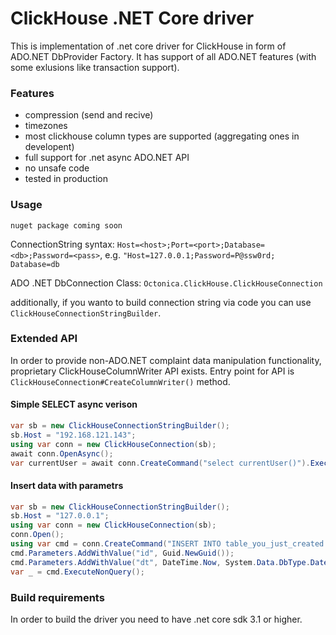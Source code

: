 ClickHouse .NET Core driver
===============

This is implementation of .net core driver for ClickHouse in form of ADO.NET DbProvider Factory.
It has support of all ADO.NET features (with some exlusions like transaction support).

### Features
* compression (send and recive)
* timezones
* most clickhouse column types are supported (aggregating ones in developent)
* full support for .net async ADO.NET API
* no unsafe code
* tested in production

### Usage
```
nuget package coming soon
```

ConnectionString syntax: 
`Host=<host>;Port=<port>;Database=<db>;Password=<pass>`, e.g. `"Host=127.0.0.1;Password=P@ssw0rd; Database=db`

ADO .NET DbConnection Class:
`Octonica.ClickHouse.ClickHouseConnection`

additionally, if you wanto to build connection string via code you can use `ClickHouseConnectionStringBuilder`.


### Extended API
In order to provide non-ADO.NET complaint data manipulation functionality, proprietary ClickHouseColumnWriter API exists.
Entry point for API is `ClickHouseConnection#CreateColumnWriter()` method.

#### Simple SELECT async verison
```csharp
var sb = new ClickHouseConnectionStringBuilder();
sb.Host = "192.168.121.143";
using var conn = new ClickHouseConnection(sb);
await conn.OpenAsync();
var currentUser = await conn.CreateCommand("select currentUser()").ExecuteScalarAsync();
```
#### Insert data with parametrs
```csharp
var sb = new ClickHouseConnectionStringBuilder();
sb.Host = "127.0.0.1";
using var conn = new ClickHouseConnection(sb);
conn.Open();
using var cmd = conn.CreateCommand("INSERT INTO table_you_just_created SELECT {id}, {dt}");
cmd.Parameters.AddWithValue("id", Guid.NewGuid());
cmd.Parameters.AddWithValue("dt", DateTime.Now, System.Data.DbType.DateTime);
var _ = cmd.ExecuteNonQuery();
```

### Build requirements
In order to build the driver you need to have .net core sdk 3.1 or higher.
